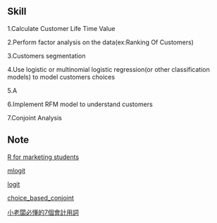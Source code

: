 Skill
------------------------------------------------------------------------------------------------
1.Calculate Customer Life Time Value 

2.Perform factor analysis on the data(ex:Ranking Of Customers)

3.Customers segmentation

4.Use logistic or multinomial logistic regression(or other classification models) to model customers choices

5.A

6.Implement RFM model to understand customers

7.Conjoint Analysis

Note
-----------------------------------------------------------------------------------------
[R for marketing students](https://bookdown.org/content/1340/)

[mlogit](https://courses.edx.org/asset-v1:ColumbiaX+BAMM.104x+3T2019+type@asset+block/choice_mnl.html)

[logit](https://courses.edx.org/asset-v1:ColumbiaX+BAMM.104x+3T2019+type@asset+block/LogisticReg.html)

[choice_based_conjoint](https://courses.edx.org/asset-v1:ColumbiaX+BAMM.104x+3T2019+type@asset+block/choice_based_conjoint.nb.html)

[小老闆必懂的7個會計用詞](https://medium.com/@peir.ren/%E5%B0%8F%E8%80%81%E9%97%86%E5%BF%85%E6%87%82%E7%9A%847%E5%80%8B%E6%9C%83%E8%A8%88%E7%94%A8%E8%A9%9E-ff168204c25e)

